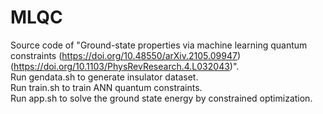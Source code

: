 # MLQC
Source code of "Ground-state properties via machine learning quantum constraints (https://doi.org/10.48550/arXiv.2105.09947) (https://doi.org/10.1103/PhysRevResearch.4.L032043)".  
Run gendata.sh to generate insulator dataset.  
Run train.sh to train ANN quantum constraints.  
Run app.sh to solve the ground state energy by constrained optimization.

